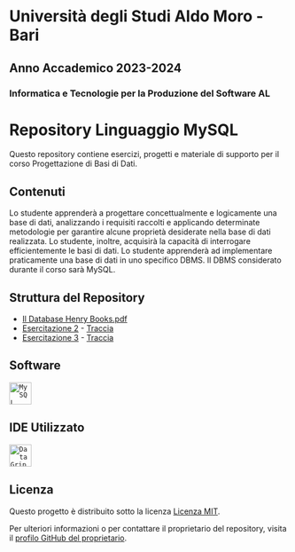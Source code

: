 # Università degli Studi Aldo Moro - Bari

## Anno Accademico 2023-2024

### Informatica e Tecnologie per la Produzione del Software AL

# Repository Linguaggio MySQL

Questo repository contiene esercizi, progetti e materiale di supporto per il corso Progettazione di Basi di Dati.

## Contenuti
Lo studente apprenderà a progettare concettualmente e logicamente una base di dati,
analizzando i requisiti raccolti e applicando determinate metodologie per garantire
alcune proprietà desiderate nella base di dati realizzata. Lo studente, inoltre,
acquisirà la capacità di interrogare efficientemente le basi di dati.
Lo studente apprenderà ad implementare praticamente una base di dati in uno
specifico DBMS. Il DBMS considerato durante il corso sarà MySQL.

## Struttura del Repository
- [Il Database Henry Books.pdf](https://github.com/checcoconf/Linguaggio-MySQL/blob/main/Il%20Database%20Henry%20Books.pdf)
- [Esercitazione 2](https://github.com/checcoconf/Linguaggio-MySQL/tree/main/Esercitazione%202) - [Traccia](https://github.com/checcoconf/Linguaggio-MySQL/blob/main/Esercitazione%202/Traccia.pdf)
- [Esercitazione 3](https://github.com/checcoconf/Linguaggio-MySQL/tree/main/Esercitazione%203) - [Traccia](https://github.com/checcoconf/Linguaggio-MySQL/blob/main/Esercitazione%203/Traccia.pdf)

## Software
<code><img alt="MySQL" width="40px" src="https://upload.wikimedia.org/wikipedia/de/thumb/d/dd/MySQL_logo.svg/800px-MySQL_logo.svg.png"/></code>

## IDE Utilizzato
<code><img alt="DataGrip" width="40px" src="https://upload.wikimedia.org/wikipedia/commons/thumb/c/c9/DataGrip.svg/2048px-DataGrip.svg.png"/></code>

## Licenza

Questo progetto è distribuito sotto la licenza [Licenza MIT](https://opensource.org/licenses/MIT).

Per ulteriori informazioni o per contattare il proprietario del repository, visita il [profilo GitHub del proprietario](https://github.com/checcoconf).
